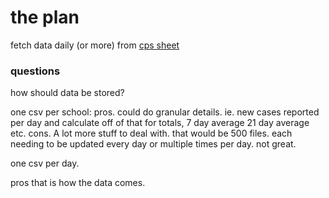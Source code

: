 # the plan

fetch data daily (or more) from [cps sheet](https://docs.google.com/spreadsheets/d/1dMtr8hhhKjPyyNg7i6V52iMQXEqa67E9iAmECeOqZ6c/edit#gid=1493210012)

### questions
 
how should data be stored? 

one csv per school:
pros. could do granular details. ie. new cases reported per day and calculate off of that for totals, 7 day average 21 day average etc. 
cons. A lot more stuff to deal with. that would be 500 files. each needing to be updated every day or multiple times per day. not great. 

one csv per day. 

pros 
that is how the data comes. 